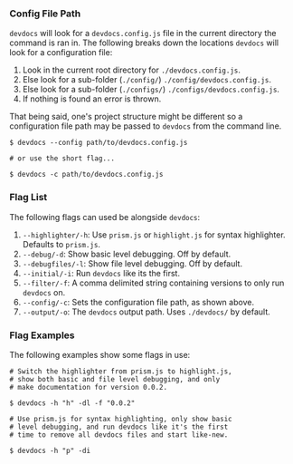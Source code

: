 ### Config File Path

`devdocs` will look for a `devdocs.config.js` file in the current directory the command is ran in. The following breaks down the locations `devdocs` will look for a configuration file:
1. Look in the current root directory for `./devdocs.config.js`.
2. Else look for a sub-folder (`./config/`) `./config/devdocs.config.js`.
3. Else look for a sub-folder (`./configs/`) `./configs/devdocs.config.js`.
4. If nothing is found an error is thrown.

That being said, one's project structure might be different so a configuration file path may be passed to `devdocs` from the command line.

```
$ devdocs --config path/to/devdocs.config.js

# or use the short flag...

$ devdocs -c path/to/devdocs.config.js
```

### Flag List

The following flags can used be alongside `devdocs`:

1. `--highlighter/-h`: Use `prism.js` or `highlight.js` for syntax highlighter. Defaults to `prism.js`.
2. `--debug/-d`: Show basic level debugging. Off by default.
3. `--debugfiles/-l`: Show file level debugging. Off by default.
4. `--initial/-i`: Run `devdocs` like its the first.
5. `--filter/-f`: A comma delimited string containing versions to only run `devdocs` on.
6. `--config/-c`: Sets the configuration file path, as shown above.
7. `--output/-o`: The `devdocs` output path. Uses `./devdocs/` by default.

### Flag Examples

The following examples show some flags in use:

```shell{}{example1}
# Switch the highlighter from prism.js to highlight.js,
# show both basic and file level debugging, and only 
# make documentation for version 0.0.2.

$ devdocs -h "h" -dl -f "0.0.2"
```

```shell{}{example2}
# Use prism.js for syntax highlighting, only show basic
# level debugging, and run devdocs like it's the first
# time to remove all devdocs files and start like-new.

$ devdocs -h "p" -di
```
